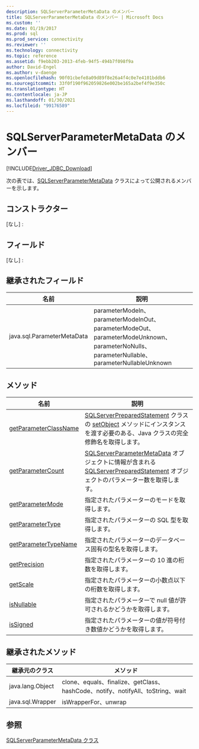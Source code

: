 ```yaml
---
description: SQLServerParameterMetaData のメンバー
title: SQLServerParameterMetaData のメンバー | Microsoft Docs
ms.custom: ''
ms.date: 01/19/2017
ms.prod: sql
ms.prod_service: connectivity
ms.reviewer: ''
ms.technology: connectivity
ms.topic: reference
ms.assetid: f9ebb203-2013-4feb-94f5-494b7f098f9a
author: David-Engel
ms.author: v-daenge
ms.openlocfilehash: 90f01cbefe8a09d89f8e26a4f4c0e7e4101bddb6
ms.sourcegitcommit: 33f0f190f962059826e002be165a2bef4f9e350c
ms.translationtype: HT
ms.contentlocale: ja-JP
ms.lasthandoff: 01/30/2021
ms.locfileid: "99176589"
---
```

# <a name="sqlserverparametermetadata-members"></a>SQLServerParameterMetaData のメンバー
[!INCLUDE[Driver_JDBC_Download](../../../includes/driver_jdbc_download.md)]

  次の表では、[SQLServerParameterMetaData](../../../connect/jdbc/reference/sqlserverparametermetadata-class.md) クラスによって公開されるメンバーを示します。  
  
## <a name="constructors"></a>コンストラクター  
 [なし] :  
  
## <a name="fields"></a>フィールド  
 [なし] :  
  
## <a name="inherited-fields"></a>継承されたフィールド  
  
|名前|説明|  
|----------|-----------------|  
|java.sql.ParameterMetaData|parameterModeIn、parameterModeInOut、parameterModeOut、parameterModeUnknown、parameterNoNulls、parameterNullable、parameterNullableUnknown|  
  
## <a name="methods"></a>メソッド  
  
|名前|説明|  
|----------|-----------------|  
|[getParameterClassName](../../../connect/jdbc/reference/getparameterclassname-method-sqlserverparametermetadata.md)|[SQLServerPreparedStatement](../../../connect/jdbc/reference/sqlserverpreparedstatement-class.md) クラスの [setObject](../../../connect/jdbc/reference/setobject-method-sqlserverpreparedstatement.md) メソッドにインスタンスを渡す必要のある、Java クラスの完全修飾名を取得します。|  
|[getParameterCount](../../../connect/jdbc/reference/getparametercount-method-sqlserverparametermetadata.md)|[SQLServerParameterMetaData](../../../connect/jdbc/reference/sqlserverparametermetadata-class.md) オブジェクトに情報が含まれる [SQLServerPreparedStatement](../../../connect/jdbc/reference/sqlserverpreparedstatement-class.md) オブジェクトのパラメーター数を取得します。|  
|[getParameterMode](../../../connect/jdbc/reference/getparametermode-method-sqlserverparametermetadata.md)|指定されたパラメーターのモードを取得します。|  
|[getParameterType](../../../connect/jdbc/reference/getparametertype-method-sqlserverparametermetadata.md)|指定されたパラメーターの SQL 型を取得します。|  
|[getParameterTypeName](../../../connect/jdbc/reference/getparametertypename-method-sqlserverparametermetadata.md)|指定されたパラメーターのデータベース固有の型名を取得します。|  
|[getPrecision](../../../connect/jdbc/reference/getprecision-method-sqlserverparametermetadata.md)|指定されたパラメーターの 10 進の桁数を取得します。|  
|[getScale](../../../connect/jdbc/reference/getscale-method-sqlserverparametermetadata.md)|指定されたパラメーターの小数点以下の桁数を取得します。|  
|[isNullable](../../../connect/jdbc/reference/isnullable-method-sqlserverparametermetadata.md)|指定されたパラメーターで null 値が許可されるかどうかを取得します。|  
|[isSigned](../../../connect/jdbc/reference/issigned-method-sqlserverparametermetadata.md)|指定されたパラメーターの値が符号付き数値かどうかを取得します。|  
  
## <a name="inherited-methods"></a>継承されたメソッド  
  
|継承元のクラス|メソッド|  
|---------------------------|-------------|  
|java.lang.Object|clone、equals、finalize、getClass、hashCode、notify、notifyAll、toString、wait|  
|java.sql.Wrapper|isWrapperFor、unwrap|  
  
## <a name="see-also"></a>参照  
 [SQLServerParameterMetaData クラス](../../../connect/jdbc/reference/sqlserverparametermetadata-class.md)  
  
  
